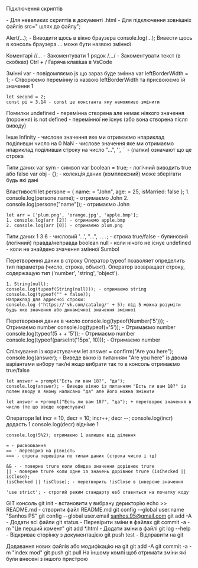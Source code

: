 
Підключення скриптів
  <script>...тут скрипти...</script> - Для невеликих скриптів в документі .html
  <script src="script.js">...тут скрипти...</script> - Для підключення зовнішніх файлів src=" шлях до файлу";



Alert(...); - Виводити щось в вікно браузера
console.log(...); Вивести щось в консоль браузера ... може бути назвою змінної

Коментарі
	//... - Закоментувати 1 рядок
	/*...*/ - Закоментувати текст (в скобках)  Ctrl + / Гаряча клавіша в VsCode

Змінні
	var - повідомляємо js що зараз буде змінна
	var leftBorderWidth = 1; - Створюємо перемінну із назвою leftBorderWidth та присвоюємо їй значення 1
	
	let second = 2;
	const pi = 3.14 - const це константа яку неможливо змінити

Помилки 
	undefined - перемінна створена але немає ніякого значення (порожня)
	is not defined - перемінної не існує (або вона створена після виводу)

Інше 
	Infinity - числове значення яке ми отримаємо нпариклад поділивши число на  0
	NaN - числове значення яке ми отримаємо нпариклад поділивши строку на число
	"...", '', `` - (лапки) означают  що це строка
	
Типи даних
	var sym - символ
	var boolean = true; - логічний виводить true або false
	var obj - {}; - колекція даних (комплексний) може зберігати будь які дані


Властивості
	let persone = {
	name: = "John",
	age: = 25,
	isMarried: false
	};
	1. console.log(persone.name); - отримаємо John
	2. console.log(persone["name"]); - отримаємо John
	

	let arr = ['plum.png', 'orange.jpg', 'apple.bmp'];
	1. console.log(arr [2]) - отримаємо apple.bmp
	2. console.log(arr [0]) - отримаємо plum.png 


Типи даних
	1 3 6 - числовий
	'...', "...", `...`; - строка
	true/false -  булиновий (логічний) правда/неправда boolean
	null  - коли нічого не існує
	undefined - коли не знайдено зчачення змінної
	Sumbol

Перетворення даних в строку 
	Оператор typeof позволяет определить тип параметра (число, строка, объект). Оператор возвращает строку, содержащую тип ('number', 'string', 'object').
	 
	1. String(null);
	console.log(tupeof(String(null))); - отримаємо string
	console.log(typeof("" + false));
	Наприклад для адресної строки:
	console.log ('https://'vk.com/catalog/' + 5); під 5 можна розуміти будь яке значення або динамічної значення змінної	

Перетворення даних в число
	console.log(typeof(Number('5'))); - Отримаємо number
	console.log(typeof(+'5')); - Отримаємо number
	console.log(typeof(5 + + '5')); - Отримаємо number 
	console.log(typeof(parseInt('15px', 10))); - Отримаємо number 


Спілкування із користувачем
	let answer = confirm("Are you here");
	console.log(answer); - Виведе вікно із питанням	 "Are you here" із двома варіантами вибору так/ні якщо вибрати так то в консоль отримаємо true/false

	let answer = prompt("Есть ли вам 18?", "да");
	console.log(answer); - Виведе вікно із питанням "Есть ли вам 18?" із полем вводу в якому написано "да" але його можна змінити 

	let answer = +prompt("Есть ли вам 18?", "да"); + перетворює значення в число (те що введе користувач)


Оператори
	let incr = 10,
	    decr = 10;
		incr++;
		decr --;
	console.log(incr) додасть 1
	console.log(decr) відніме 1

	console.log(5%2); отримаємо 1 залишок від ділення

	= - рисвоювання
	== - перевірка на рівність 
	=== - строга перевірка по типам даних (строка число і тд) 
	
	&& - - поверне trure коли обидва значення дорівнює trure
	|| - поверне trure коли одне із значень дорівнює trure (isChecked || isClose); 
	(isChecked || !isClose); - перетворить !isClose в інверсне значення
	
	'use strict'; - строгий режим стандарту es6 ставиться на початку коду

GIT
	консоль 
		git init - встановити у вибрану дерикторію
		echo >> README.md - створити файл README.md
		git config --global user.name "Sanhos PS"
		git config --global user.email sanhos.95@gmail.com
		git add -A - Додати всі файли
		git status - Перевірити зміни в файлах
	 	git commit -a -m "Це перший комент"
		git add *.html - Додати зміни в файлі
		git log --help - Відкриває сторінку з документацією
		git push test - Відправити на git


Додавання нових файлів або модифікацію на git
git add -A
git commit -a -m "index mod"
git push
git pull На іншому компі щоб отримати зміни які були внесені з іншого пристрою
